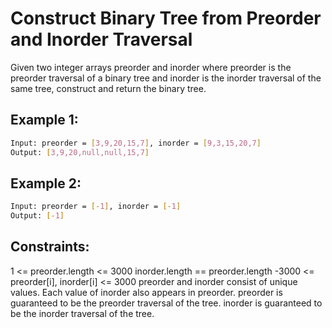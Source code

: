 # Construct Binary Tree from Preorder and Inorder Traversal

Given two integer arrays preorder and inorder where preorder is the preorder traversal of a binary tree and inorder is the inorder traversal of the same tree, construct and return the binary tree.

## Example 1:

```bash
Input: preorder = [3,9,20,15,7], inorder = [9,3,15,20,7]
Output: [3,9,20,null,null,15,7]
```

## Example 2:

```bash
Input: preorder = [-1], inorder = [-1]
Output: [-1]
```

## Constraints:

1 <= preorder.length <= 3000
inorder.length == preorder.length
-3000 <= preorder[i], inorder[i] <= 3000
preorder and inorder consist of unique values.
Each value of inorder also appears in preorder.
preorder is guaranteed to be the preorder traversal of the tree.
inorder is guaranteed to be the inorder traversal of the tree.